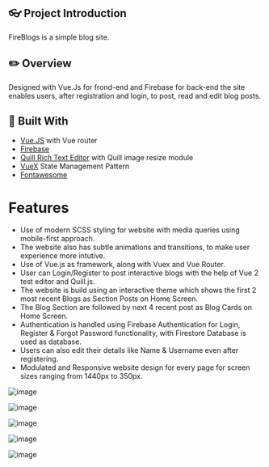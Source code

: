 ## :eyeglasses: Project Introduction

FireBlogs is a simple blog site.

## :pencil2: Overview
Designed with Vue.Js for frond-end and Firebase for back-end the site enables users, after registration and login, to post, read and edit blog posts.

## :hammer: Built With
- [Vue.JS](https://vuejs.org/ "Vue.JS") with Vue router
- [Firebase](https://firebase.google.com/ "Firebase")
- [Quill Rich Text Editor](https://quilljs.com/ "Quill Rich Text Editor") with Quill image resize module
- [VueX](https://vuex.vuejs.org/ "VueX") State Management Pattern
- [Fontawesome](https://fontawesome.com "Fontawesome")


# Features

* Use of modern SCSS styling for website with media queries using mobile-first approach.
* The website also has subtle animations and transitions, to make user experience more intutive.
* Use of Vue.js as framework, along with Vuex and Vue Router.
* User can Login/Register to post interactive blogs with the help of Vue 2 test editor and Quill.js.
* The website is build using an interactive theme which shows the first 2 most recent Blogs as Section Posts on Home Screen.
* The Blog Section are followed by next 4 recent post as Blog Cards on Home Screen.
* Authentication is handled using Firebase Authentication for Login, Register & Forgot Password functionality, with Firestore Database is used as database.
* Users can also edit their details like Name & Username even after registering.
* Modulated and Responsive website design for every page for screen sizes ranging from 1440px to 350px.

![image](https://user-images.githubusercontent.com/50549874/192756527-a01c84cd-1478-4eaf-8121-47b525634cb6.png)

![image](https://user-images.githubusercontent.com/50549874/192756601-af9088fe-76f4-4e80-aafa-0e79f5056e33.png)

![image](https://user-images.githubusercontent.com/50549874/192756643-63c599c4-bb0c-4c8a-bf2c-f9d82743753d.png)

![image](https://user-images.githubusercontent.com/50549874/192756750-058f2564-fbb6-4148-98ee-2c5a1723affe.png)

![image](https://user-images.githubusercontent.com/50549874/192756840-8e04abef-bd92-4d35-8e44-5d1e67c4e2eb.png)
